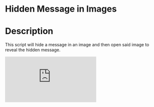 # Hidden Message in Images
# Description
This script will hide a message in an image and then open said image to reveal the hidden message.

![script and output](https://github.com/johnnylieu/zeron_in_false/edit/main/README.md "script and output")